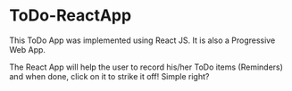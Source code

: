 # ToDo-ReactApp

This ToDo App was implemented using React JS. It is also a Progressive Web App.

The React App will help the user to record his/her ToDo items (Reminders) and when done, click on it to strike it off! Simple right?




